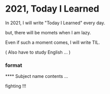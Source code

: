 # 2021, Today I Learned

In 2021, I will write "Today I Learned" every day.

but, there will be momets when I am lazy.

Even if such a moment comes, I will write TIL.

( Also have to study English ... )

### format

**** Subject name
contents ...

fighting !!!
